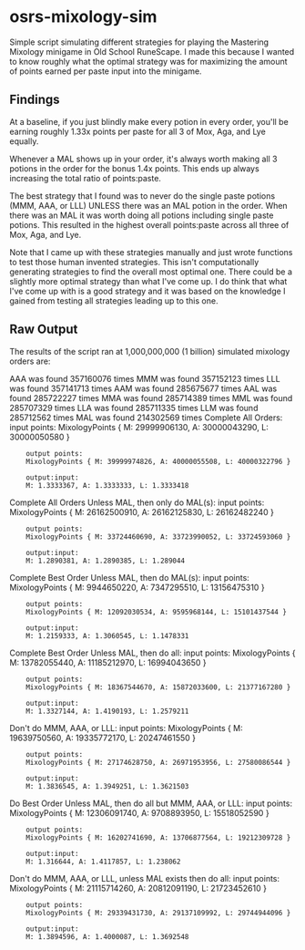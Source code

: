 # osrs-mixology-sim
Simple script simulating different strategies for playing the Mastering Mixology minigame in Old School RuneScape. I made this because I wanted to know roughly what the optimal strategy was for maximizing the amount of points earned per paste input into the minigame.

## Findings
At a baseline, if you just blindly make every potion in every order, you'll be earning roughly 1.33x points per paste for all 3 of Mox, Aga, and Lye equally.

Whenever a MAL shows up in your order, it's always worth making all 3 potions in the order for the bonus 1.4x points. This ends up always increasing the total ratio of points:paste.

The best strategy that I found was to never do the single paste potions (MMM, AAA, or LLL) UNLESS there was an MAL potion in the order. When there was an MAL it was worth doing all potions including single paste potions. This resulted in the highest overall points:paste across all three of Mox, Aga, and Lye.

Note that I came up with these strategies manually and just wrote functions to test those human invented strategies. This isn't computationally generating strategies to find the overall most optimal one. There could be a slightly more optimal strategy than what I've come up. I do think that what I've come up with is a good strategy and it was based on the knowledge I gained from testing all strategies leading up to this one.

## Raw Output
The results of the script ran at 1,000,000,000 (1 billion) simulated mixology orders are:

AAA was found 357160076 times
MMM was found 357152123 times
LLL was found 357141713 times
AAM was found 285675677 times
AAL was found 285722227 times
MMA was found 285714389 times
MML was found 285707329 times
LLA was found 285711335 times
LLM was found 285712562 times
MAL was found 214302569 times
Complete All Orders:
        input points:
        MixologyPoints { M: 29999906130, A: 30000043290, L: 30000050580 }

        output points:
        MixologyPoints { M: 39999974826, A: 40000055508, L: 40000322796 }

        output:input:
        M: 1.3333367, A: 1.3333333, L: 1.3333418

Complete All Orders Unless MAL, then only do MAL(s):
        input points:
        MixologyPoints { M: 26162500910, A: 26162125830, L: 26162482240 }

        output points:
        MixologyPoints { M: 33724460690, A: 33723990052, L: 33724593060 }

        output:input:
        M: 1.2890381, A: 1.2890385, L: 1.289044

Complete Best Order Unless MAL, then do MAL(s):
        input points:
        MixologyPoints { M: 9944650220, A: 7347295510, L: 13156475310 }

        output points:
        MixologyPoints { M: 12092030534, A: 9595968144, L: 15101437544 }

        output:input:
        M: 1.2159333, A: 1.3060545, L: 1.1478331

Complete Best Order Unless MAL, then do all:
        input points:
        MixologyPoints { M: 13782055440, A: 11185212970, L: 16994043650 }

        output points:
        MixologyPoints { M: 18367544670, A: 15872033600, L: 21377167280 }

        output:input:
        M: 1.3327144, A: 1.4190193, L: 1.2579211

Don't do MMM, AAA, or LLL:
        input points:
        MixologyPoints { M: 19639750560, A: 19335772170, L: 20247461550 }

        output points:
        MixologyPoints { M: 27174628750, A: 26971953956, L: 27580086544 }

        output:input:
        M: 1.3836545, A: 1.3949251, L: 1.3621503

Do Best Order Unless MAL, then do all but MMM, AAA, or LLL:
        input points:
        MixologyPoints { M: 12306091740, A: 9708893950, L: 15518052590 }

        output points:
        MixologyPoints { M: 16202741690, A: 13706877564, L: 19212309728 }

        output:input:
        M: 1.316644, A: 1.4117857, L: 1.238062

Don't do MMM, AAA, or LLL, unless MAL exists then do all:
        input points:
        MixologyPoints { M: 21115714260, A: 20812091190, L: 21723452610 }

        output points:
        MixologyPoints { M: 29339431730, A: 29137109992, L: 29744944096 }

        output:input:
        M: 1.3894596, A: 1.4000087, L: 1.3692548
